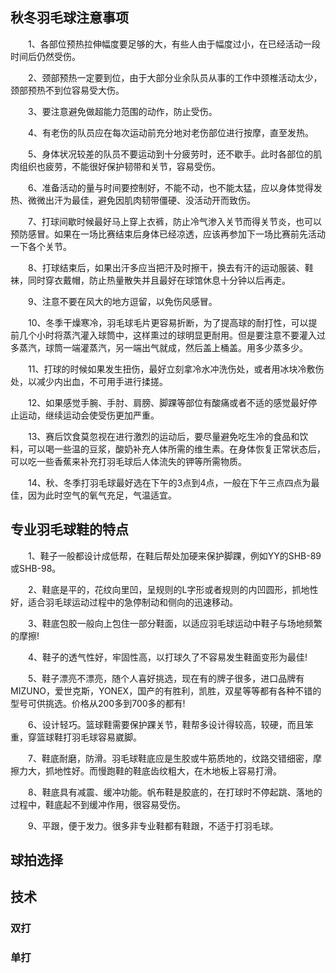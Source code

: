 ## 秋冬羽毛球注意事项

<p>
　　1、各部位预热拉伸幅度要足够的大，有些人由于幅度过小，在已经活动一段时间后仍然受伤。</p>
<p>
　　2、颈部预热一定要到位，由于大部分业余队员从事的工作中颈椎活动太少，颈部预热不到位容易受大伤。</p>
<p>
　　3、要注意避免做超能力范围的动作，防止受伤。</p>
<p>
　　4、有老伤的队员应在每次运动前充分地对老伤部位进行按摩，直至发热。</p>
<p>
　　5、身体状况较差的队员不要运动到十分疲劳时，还不歇手。此时各部位的肌肉组织也疲劳，不能很好保护韧带和关节，容易受伤。</p>
<p>
　　6、准备活动的量与时间要控制好，不能不动，也不能太猛，应以身体觉得发热、微微出汗为最佳，避免因肌肉韧带僵硬、没活动开而致伤。</p>
<p>
　　7、打球间歇时候最好马上穿上衣裤，防止冷气渗入关节而得关节炎，也可以预防感冒。如果在一场比赛结束后身体已经凉透，应该再参加下一场比赛前先活动一下各个关节。</p>
<p>
　　8、打球结束后，如果出汗多应当把汗及时擦干，换去有汗的运动服装、鞋袜，同时穿衣戴帽，防止热量散失并且最好在球馆休息十分钟以后再走。</p>
<p>
　　9、注意不要在风大的地方逗留，以免伤风感冒。</p>
<p>
　　10、冬季干燥寒冷，羽毛球毛片更容易折断，为了提高球的耐打性，可以提前几个小时将蒸汽灌入球筒中，这样熏过的球明显更耐用。但是要注意不要灌入过多蒸汽，球筒一端灌蒸汽，另一端出气就成，然后盖上桶盖。用多少蒸多少。</p>
<p>
　　11、打球的时候如果发生扭伤，最好立刻拿冷水冲洗伤处，或者用冰块冷敷伤处，以减少内出血，不可用手进行揉搓。</p>
<p>
　　12、如果感觉手腕、手肘、肩膀、脚踝等部位有酸痛或者不适的感觉最好停止运动，继续运动会使受伤更加严重。</p>
<p>
　　13、赛后饮食莫忽视在进行激烈的运动后，要尽量避免吃生冷的食品和饮料，可以喝一些温的豆浆，酸奶补充人体所需的维生素。在身体恢复正常状态后，可以吃一些香蕉来补充打羽毛球后人体流失的钾等所需物质。</p>
<p>
　　14、秋、冬季打羽毛球最好选在下午的3点到4点，一般在下午三点四点为最佳，因为此时空气的氧气充足，气温适宜。



## 专业羽毛球鞋的特点

<p>
　　1、鞋子一般都设计成低帮，在鞋后帮处加硬来保护脚踝，例如YY的SHB-89或SHB-98。</p>
<p>
　　2、鞋底是平的，花纹向里凹，呈规则的L字形或者规则的内凹圆形，抓地性好，适合羽毛球运动过程中的急停制动和侧向的迅速移动。</p>
<p>
　　3、鞋底包胶一般向上包住一部分鞋面，以适应羽毛球运动中鞋子与场地频繁的摩擦!</p>
<p>
　　4、鞋子的透气性好，牢固性高，以打球久了不容易发生鞋面变形为最佳!</p>
<p>
　　5、鞋子漂亮不漂亮，随个人喜好挑选，现在有的牌子很多，进口品牌有MIZUNO，爱世克斯，YONEX，国产的有胜利，凯胜，双星等等都有各种不错的型号可供挑选。价格从200多到700多的都有!</p>
<p>
　　6、设计轻巧。篮球鞋需要保护踝关节，鞋帮多设计得较高，较硬，而且笨重，穿篮球鞋打羽毛球容易崴脚。</p>
<p>
　　7、鞋底耐磨，防滑。羽毛球鞋底应是生胶或牛筋质地的，纹路交错细密，摩擦力大，抓地性好。而慢跑鞋的鞋底齿纹粗大，在木地板上容易打滑。</p>
<p>
　　8、鞋底具有减震、缓冲功能。帆布鞋是胶底的，在打球时不停起跳、落地的过程中，鞋底起不到缓冲作用，很容易受伤。</p>
<p>
　　9、平跟，便于发力。很多非专业鞋都有鞋跟，不适于打羽毛球。</p>


## 球拍选择







## 技术

### 双打



### 单打

